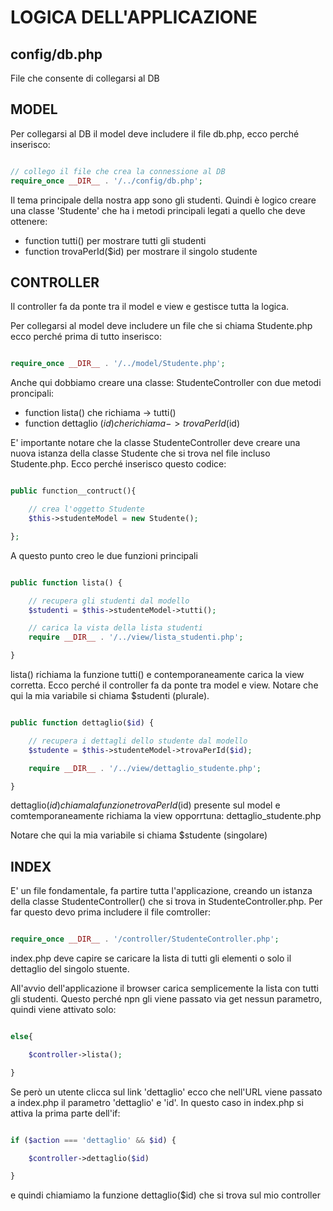 # LOGICA DELL'APPLICAZIONE

## config/db.php

File che consente di collegarsi al DB

## MODEL

Per collegarsi al DB il model deve includere il file db.php, ecco perché inserisco:

```php

// collego il file che crea la connessione al DB
require_once __DIR__ . '/../config/db.php';

```

Il tema principale della nostra app sono gli studenti.
Quindi è logico creare una classe 'Studente' che ha i metodi principali legati a quello che deve ottenere:

- function tutti() per mostrare tutti gli studenti
- function trovaPerId($id) per mostrare il singolo studente

## CONTROLLER

Il controller fa da ponte tra il model e view e gestisce tutta la logica.

Per collegarsi al model deve includere un file che si chiama Studente.php ecco perché prima di tutto inserisco:

```php

require_once __DIR__ . '/../model/Studente.php';

```

Anche qui dobbiamo creare una classe: StudenteController con due metodi proncipali:

- function lista() che richiama -> tutti()
- function dettaglio ($id) che richiama -> trovaPerId($id)

E' importante notare che la classe StudenteController deve creare una nuova
istanza della classe Studente che si trova nel file incluso Studente.php.
Ecco perché inserisco questo codice:

```php

public function__contruct(){

    // crea l'oggetto Studente
    $this->studenteModel = new Studente();

};

```

A questo punto creo le due funzioni principali

```php

public function lista() {

    // recupera gli studenti dal modello
    $studenti = $this->studenteModel->tutti();

    // carica la vista della lista studenti
    require __DIR__ . '/../view/lista_studenti.php';

}

```

lista() richiama la funzione tutti() e contemporaneamente carica la view corretta.
Ecco perché il controller fa da ponte tra model e view.
Notare che qui la mia variabile si chiama $studenti (plurale).

```php

public function dettaglio($id) {

    // recupera i dettagli dello studente dal modello
    $studente = $this->studenteModel->trovaPerId($id);

    require __DIR__ . '/../view/dettaglio_studente.php';

}

```

dettaglio($id) chiama la funzione trovaPerId($id) presente sul model
e comtemporaneamente richiama la view opporrtuna: dettaglio_studente.php

Notare che qui la mia variabile si chiama $studente (singolare)

## INDEX

E' un file fondamentale, fa partire tutta l'applicazione, creando un istanza della classe StudenteController() che si trova in StudenteController.php.
Per far questo devo prima includere il file comtroller:

```php

require_once __DIR__ . '/controller/StudenteController.php';

```

index.php deve capire se caricare la lista di tutti gli elementi o solo il dettaglio del singolo stuente.

All'avvio dell'applicazione il browser carica semplicemente la lista con tutti gli studenti. Questo perché npn gli viene passato
via get nessun parametro, quindi viene attivato solo:

```php

else{

    $controller->lista();

}

```

Se però un utente clicca sul link 'dettaglio' ecco che nell'URL viene passato a index.php il parametro 'dettaglio' e 'id'.
In questo caso in index.php si attiva la prima parte dell'if:

```php

if ($action === 'dettaglio' && $id) {

    $controller->dettaglio($id)

}

```

e quindi chiamiamo la funzione dettaglio($id) che si trova sul mio controller
